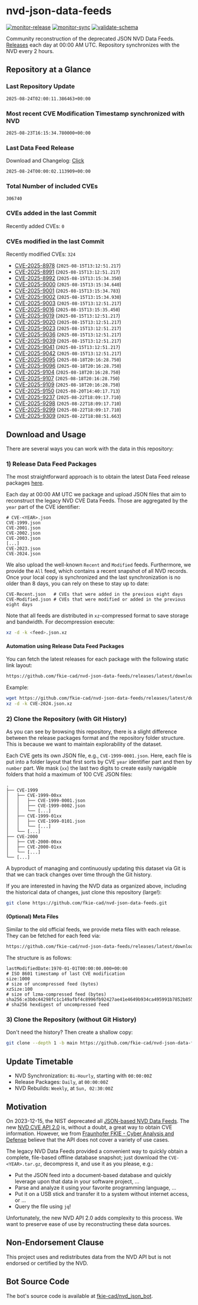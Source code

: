 # nvd-json-data-feeds

[![monitor-release](https://github.com/fkie-cad/nvd-json-data-feeds/actions/workflows/monitor_release.yml/badge.svg)](https://github.com/fkie-cad/nvd-json-data-feeds/actions/workflows/monitor_release.yml)
[![monitor-sync](https://github.com/fkie-cad/nvd-json-data-feeds/actions/workflows/monitor_sync.yml/badge.svg)](https://github.com/fkie-cad/nvd-json-data-feeds/actions/workflows/monitor_sync.yml)
[![validate-schema](https://github.com/fkie-cad/nvd-json-data-feeds/actions/workflows/validate_schema.yml/badge.svg)](https://github.com/fkie-cad/nvd-json-data-feeds/actions/workflows/validate_schema.yml)

Community reconstruction of the deprecated JSON NVD Data Feeds.
[Releases](https://github.com/fkie-cad/nvd-json-data-feeds/releases/latest) each day at 00:00 AM UTC.
Repository synchronizes with the NVD every 2 hours.

## Repository at a Glance

### Last Repository Update

```plain
2025-08-24T02:00:11.386463+00:00
```

### Most recent CVE Modification Timestamp synchronized with NVD

```plain
2025-08-23T16:15:34.780000+00:00
```

### Last Data Feed Release

Download and Changelog: [Click](https://github.com/fkie-cad/nvd-json-data-feeds/releases/latest)

```plain
2025-08-24T00:00:02.113909+00:00
```

### Total Number of included CVEs

```plain
306740
```

### CVEs added in the last Commit

Recently added CVEs: `0`



### CVEs modified in the last Commit

Recently modified CVEs: `324`

- [CVE-2025-8978](CVE-2025/CVE-2025-89xx/CVE-2025-8978.json) (`2025-08-15T13:12:51.217`)
- [CVE-2025-8991](CVE-2025/CVE-2025-89xx/CVE-2025-8991.json) (`2025-08-15T13:12:51.217`)
- [CVE-2025-8992](CVE-2025/CVE-2025-89xx/CVE-2025-8992.json) (`2025-08-15T13:15:34.350`)
- [CVE-2025-9000](CVE-2025/CVE-2025-90xx/CVE-2025-9000.json) (`2025-08-15T13:15:34.640`)
- [CVE-2025-9001](CVE-2025/CVE-2025-90xx/CVE-2025-9001.json) (`2025-08-15T13:15:34.783`)
- [CVE-2025-9002](CVE-2025/CVE-2025-90xx/CVE-2025-9002.json) (`2025-08-15T13:15:34.930`)
- [CVE-2025-9003](CVE-2025/CVE-2025-90xx/CVE-2025-9003.json) (`2025-08-15T13:12:51.217`)
- [CVE-2025-9016](CVE-2025/CVE-2025-90xx/CVE-2025-9016.json) (`2025-08-15T13:15:35.450`)
- [CVE-2025-9019](CVE-2025/CVE-2025-90xx/CVE-2025-9019.json) (`2025-08-15T13:12:51.217`)
- [CVE-2025-9020](CVE-2025/CVE-2025-90xx/CVE-2025-9020.json) (`2025-08-15T13:12:51.217`)
- [CVE-2025-9023](CVE-2025/CVE-2025-90xx/CVE-2025-9023.json) (`2025-08-15T13:12:51.217`)
- [CVE-2025-9036](CVE-2025/CVE-2025-90xx/CVE-2025-9036.json) (`2025-08-15T13:12:51.217`)
- [CVE-2025-9039](CVE-2025/CVE-2025-90xx/CVE-2025-9039.json) (`2025-08-15T13:12:51.217`)
- [CVE-2025-9041](CVE-2025/CVE-2025-90xx/CVE-2025-9041.json) (`2025-08-15T13:12:51.217`)
- [CVE-2025-9042](CVE-2025/CVE-2025-90xx/CVE-2025-9042.json) (`2025-08-15T13:12:51.217`)
- [CVE-2025-9095](CVE-2025/CVE-2025-90xx/CVE-2025-9095.json) (`2025-08-18T20:16:28.750`)
- [CVE-2025-9096](CVE-2025/CVE-2025-90xx/CVE-2025-9096.json) (`2025-08-18T20:16:28.750`)
- [CVE-2025-9104](CVE-2025/CVE-2025-91xx/CVE-2025-9104.json) (`2025-08-18T20:16:28.750`)
- [CVE-2025-9107](CVE-2025/CVE-2025-91xx/CVE-2025-9107.json) (`2025-08-18T20:16:28.750`)
- [CVE-2025-9109](CVE-2025/CVE-2025-91xx/CVE-2025-9109.json) (`2025-08-18T20:16:28.750`)
- [CVE-2025-9150](CVE-2025/CVE-2025-91xx/CVE-2025-9150.json) (`2025-08-20T14:40:17.713`)
- [CVE-2025-9237](CVE-2025/CVE-2025-92xx/CVE-2025-9237.json) (`2025-08-22T18:09:17.710`)
- [CVE-2025-9298](CVE-2025/CVE-2025-92xx/CVE-2025-9298.json) (`2025-08-22T18:09:17.710`)
- [CVE-2025-9299](CVE-2025/CVE-2025-92xx/CVE-2025-9299.json) (`2025-08-22T18:09:17.710`)
- [CVE-2025-9309](CVE-2025/CVE-2025-93xx/CVE-2025-9309.json) (`2025-08-22T18:08:51.663`)


## Download and Usage

There are several ways you can work with the data in this repository:

### 1) Release Data Feed Packages

The most straightforward approach is to obtain the latest Data Feed release packages [here](https://github.com/fkie-cad/nvd-json-data-feeds/releases/latest).

Each day at 00:00 AM UTC we package and upload JSON files that aim to reconstruct the legacy NVD CVE Data Feeds.
Those are aggregated by the `year` part of the CVE identifier:

```
# CVE-<YEAR>.json
CVE-1999.json
CVE-2001.json
CVE-2002.json
CVE-2003.json
[...]
CVE-2023.json
CVE-2024.json
```

We also upload the well-known `Recent` and `Modified` feeds.
Furthermore, we provide the `All` feed, which contains a recent snapshot of all NVD records.
Once your local copy is synchronized and the last synchronization is no older than 8 days, you can rely on these to stay up to date:

```plain
CVE-Recent.json   # CVEs that were added in the previous eight days
CVE-Modified.json # CVEs that were modified or added in the previous eight days
```

Note that all feeds are distributed in `xz`-compressed format to save storage and bandwidth.
For decompression execute:

```sh
xz -d -k <feed>.json.xz
```

#### Automation using Release Data Feed Packages

You can fetch the latest releases for each package with the following static link layout:

```sh
https://github.com/fkie-cad/nvd-json-data-feeds/releases/latest/download/CVE-<YEAR>.json.xz
```

Example:

```sh
wget https://github.com/fkie-cad/nvd-json-data-feeds/releases/latest/download/CVE-2024.json.xz
xz -d -k CVE-2024.json.xz
```

### 2) Clone the Repository (with Git History)

As you can see by browsing this repository, there is a slight difference between the release packages format and the repository folder structure.
This is because we want to maintain explorability of the dataset.

Each CVE gets its own JSON file, e.g., `CVE-1999-0001.json`.
Here, each file is put into a folder layout that first sorts by CVE `year` identifier part and then by `number` part.
We mask (`xx`) the last two digits to create easily navigable folders that hold a maximum of 100 CVE JSON files:

```plain
.
├── CVE-1999
│   ├── CVE-1999-00xx
│   │   ├── CVE-1999-0001.json
│   │   ├── CVE-1999-0002.json
│   │   └── [...]
│   ├── CVE-1999-01xx
│   │   ├── CVE-1999-0101.json
│   │   └── [...]
│   └── [...]
├── CVE-2000
│   ├── CVE-2000-00xx
│   ├── CVE-2000-01xx
│   └── [...]
└── [...]
```

A byproduct of managing and continuously updating this dataset via Git is that we can track changes over time through the Git history.

If you are interested in having the NVD data as organized above, including the historical data of changes, just clone this repository (large!):

```sh
git clone https://github.com/fkie-cad/nvd-json-data-feeds.git
```

#### (Optional) Meta Files

Similar to the old official feeds, we provide meta files with each release. They can be fetched for each feed via:

```sh
https://github.com/fkie-cad/nvd-json-data-feeds/releases/latest/download/CVE-<YEAR>.meta
```

The structure is as follows:

```plain
lastModifiedDate:1970-01-01T00:00:00.000+00:00                          # ISO 8601 timestamp of last CVE modification
size:1000                                                               # size of uncompressed feed (bytes)
xzSize:100                                                              # size of lzma-compressed feed (bytes)
sha256:e3b0c44298fc1c149afbf4c8996fb92427ae41e4649b934ca495991b7852b855 # sha256 hexdigest of uncompressed feed
```

### 3) Clone the Repository (without Git History)

Don't need the history? Then create a shallow copy:

```sh
git clone --depth 1 -b main https://github.com/fkie-cad/nvd-json-data-feeds.git
```


## Update Timetable

* NVD Synchronization: `Bi-Hourly`, starting with `00:00:00Z`
* Release Packages: `Daily`, at `00:00:00Z`
* NVD Rebuilds: `Weekly`, at `Sun, 02:30:00Z`


## Motivation

On 2023-12-15, the NIST deprecated all [JSON-based NVD Data Feeds](https://nvd.nist.gov/vuln/data-feeds#divRetirementBanner-1).
The new [NVD CVE API 2.0](https://nvd.nist.gov/developers/vulnerabilities) is, without a doubt, a great way to obtain CVE information.
However, we from [Fraunhofer FKIE - Cyber Analysis and Defense](https://www.fkie.fraunhofer.de/en/departments/cad.html) believe that the API does not cover a variety of use cases.

The legacy NVD Data Feeds provided a convenient way to quickly obtain a complete, file-based offline database snapshot; just download the `CVE-<YEAR>.tar.gz`, decompress it, and use it as you please, e.g.:

- Put the JSON feed into a document-based database and quickly leverage upon that data in your software project, ...
- Parse and analyze it using your favorite programming language, ...
- Put it on a USB stick and transfer it to a system without internet access, or ...
- Query the file using `jq`!

Unfortunately, the new NVD API 2.0 adds complexity to this process.
We want to preserve ease of use by reconstructing these data sources.

## Non-Endorsement Clause

This project uses and redistributes data from the NVD API but is not endorsed or certified by the NVD.

## Bot Source Code

The bot's source code is available at [fkie-cad/nvd\_json\_bot](https://github.com/fkie-cad/nvd_json_bot).
